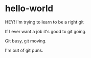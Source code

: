 # hello-world

HEY! I'm trying to learn to be a right git

If I ever want a job it's good to git going.

Git busy, git moving. 

I'm out of git puns.
